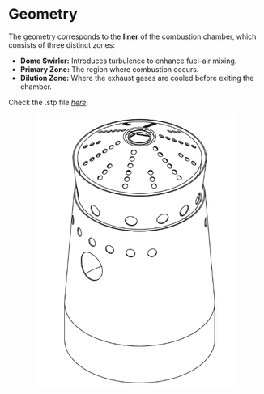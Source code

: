 # Geometry
The geometry corresponds to the **liner** of the combustion chamber, which consists of three distinct zones:
- **Dome Swirler:** Introduces turbulence to enhance fuel-air mixing.
- **Primary Zone:** The region where combustion occurs.
- **Dilution Zone:** Where the exhaust gases are cooled before exiting the chamber.

Check the .stp file [*here*](docs/images/Liner.stp)!
<div align="center">
  <img src="images/liner.png" alt="images/liner.png" width="400"/>
</div>
